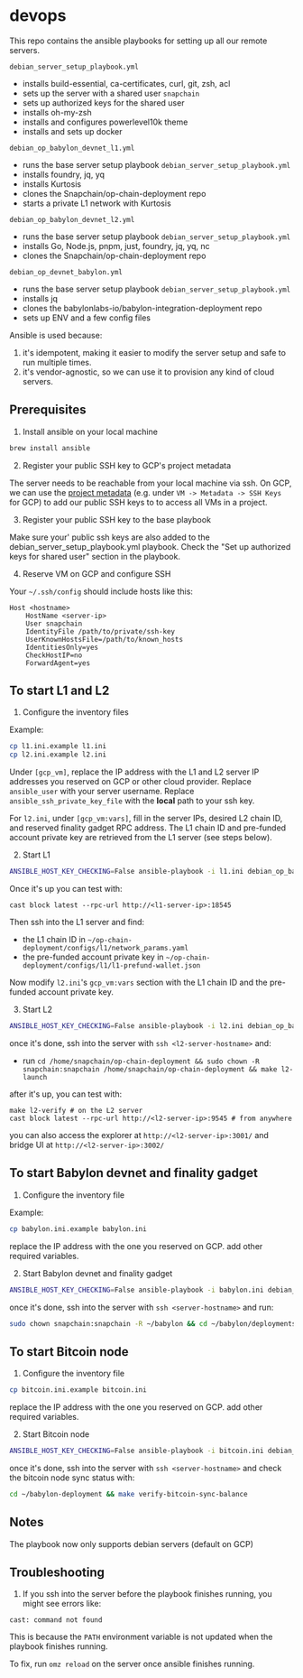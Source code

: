 # devops

This repo contains the ansible playbooks for setting up all our remote servers.

`debian_server_setup_playbook.yml`
- installs build-essential, ca-certificates, curl, git, zsh, acl
- sets up the server with a shared user `snapchain`
- sets up authorized keys for the shared user
- installs oh-my-zsh
- installs and configures powerlevel10k theme
- installs and sets up docker

`debian_op_babylon_devnet_l1.yml`
- runs the base server setup playbook `debian_server_setup_playbook.yml`
- installs foundry, jq, yq
- installs Kurtosis
- clones the Snapchain/op-chain-deployment repo
- starts a private L1 network with Kurtosis

`debian_op_babylon_devnet_l2.yml`
- runs the base server setup playbook `debian_server_setup_playbook.yml`
- installs Go, Node.js, pnpm, just, foundry, jq, yq, nc
- clones the Snapchain/op-chain-deployment repo

`debian_op_devnet_babylon.yml`
- runs the base server setup playbook `debian_server_setup_playbook.yml`
- installs jq
- clones the babylonlabs-io/babylon-integration-deployment repo
- sets up ENV and a few config files

Ansible is used because:

1. it's idempotent, making it easier to modify the server setup and safe to run multiple times.
2. it's vendor-agnostic, so we can use it to provision any kind of cloud servers.

## Prerequisites

1. Install ansible on your local machine

```bash
brew install ansible
```

2. Register your public SSH key to GCP's project metadata

The server needs to be reachable from your local machine via ssh. On GCP, we can use the [project metadata](https://cloud.google.com/compute/docs/connect/add-ssh-keys#add_ssh_keys_to_project_metadata) (e.g. under `VM -> Metadata -> SSH Keys` for GCP) to add our public SSH keys to to access all VMs in a project.

3. Register your public SSH key to the base playbook

Make sure your' public ssh keys are also added to the debian_server_setup_playbook.yml playbook. Check the "Set up authorized keys for shared user" section in the playbook.

4. Reserve VM on GCP and configure SSH

Your `~/.ssh/config` should include hosts like this:

```
Host <hostname>
    HostName <server-ip>
    User snapchain
    IdentityFile /path/to/private/ssh-key
    UserKnownHostsFile=/path/to/known_hosts
    IdentitiesOnly=yes
    CheckHostIP=no
    ForwardAgent=yes
```

## To start L1 and L2

1. Configure the inventory files

Example:
```bash
cp l1.ini.example l1.ini
cp l2.ini.example l2.ini
```

Under `[gcp_vm]`, replace the IP address with the L1 and L2 server IP addresses you reserved on GCP or other cloud provider. Replace `ansible_user` with your server username. Replace `ansible_ssh_private_key_file` with the **local** path to your ssh key.

For `l2.ini`, under `[gcp_vm:vars]`, fill in the server IPs, desired L2 chain ID, and reserved finality gadget RPC address. The L1 chain ID and pre-funded account private key are retrieved from the L1 server (see steps below).

2. Start L1

```bash
ANSIBLE_HOST_KEY_CHECKING=False ansible-playbook -i l1.ini debian_op_babylon_devnet_l1.yml
```

Once it's up you can test with:
```
cast block latest --rpc-url http://<l1-server-ip>:18545
```

Then ssh into the L1 server and find:
- the L1 chain ID in `~/op-chain-deployment/configs/l1/network_params.yaml`
- the pre-funded account private key in `~/op-chain-deployment/configs/l1/l1-prefund-wallet.json`

Now modify `l2.ini`'s `gcp_vm:vars` section with the L1 chain ID and the pre-funded account private key.

3. Start L2

```bash
ANSIBLE_HOST_KEY_CHECKING=False ansible-playbook -i l2.ini debian_op_babylon_devnet_l2.yml
```

once it's done, ssh into the server with `ssh <l2-server-hostname>` and:

- run `cd /home/snapchain/op-chain-deployment && sudo chown -R snapchain:snapchain /home/snapchain/op-chain-deployment && make l2-launch`

after it's up, you can test with:
```
make l2-verify # on the L2 server
cast block latest --rpc-url http://<l2-server-ip>:9545 # from anywhere
```

you can also access the explorer at `http://<l2-server-ip>:3001/` and bridge UI at `http://<l2-server-ip>:3002/`

## To start Babylon devnet and finality gadget

1. Configure the inventory file

Example:
```bash
cp babylon.ini.example babylon.ini
```

replace the IP address with the one you reserved on GCP. add other required variables.

2. Start Babylon devnet and finality gadget
```bash
ANSIBLE_HOST_KEY_CHECKING=False ansible-playbook -i babylon.ini debian_op_babylon_devnet_babylon.yml
```

once it's done, ssh into the server with `ssh <server-hostname>` and run:

```bash
sudo chown snapchain:snapchain -R ~/babylon && cd ~/babylon/deployments/finality-gadget-integration-op-l2  && make start-babylon
```

## To start Bitcoin node

1. Configure the inventory file

```bash
cp bitcoin.ini.example bitcoin.ini
```

replace the IP address with the one you reserved on GCP. add other required variables.

2. Start Bitcoin node

```bash
ANSIBLE_HOST_KEY_CHECKING=False ansible-playbook -i bitcoin.ini debian_op_babylon_devnet_bitcoin.yml
```

once it's done, ssh into the server with `ssh <server-hostname>` and check the bitcoin node sync status with:

```bash
cd ~/babylon-deployment && make verify-bitcoin-sync-balance
```

## Notes

The playbook now only supports debian servers (default on GCP)

## Troubleshooting

1. If you ssh into the server before the playbook finishes running, you might see errors like:

```
cast: command not found
```

This is because the `PATH` environment variable is not updated when the playbook finishes running.

To fix, run `omz reload` on the server once ansible finishes running.
